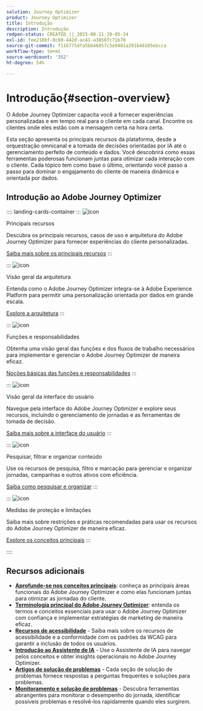 ```yaml
---
solution: Journey Optimizer
product: Journey Optimizer
title: Introdução
description: Introdução
redpen-status: CREATED_||_2025-08-11_20-05-24
exl-id: fee218bf-8c60-442d-ac41-a3856fc71b70
source-git-commit: f116775dfa5bb46857c5e9401a291b46105ebcca
workflow-type: tm+mt
source-wordcount: '352'
ht-degree: 54%

---
```


# Introdução{#section-overview}

O Adobe Journey Optimizer capacita você a fornecer experiências personalizadas e em tempo real para o cliente em cada canal. Encontre os clientes onde eles estão com a mensagem certa na hora certa.

Esta seção apresenta os principais recursos da plataforma, desde a orquestração omnicanal e a tomada de decisões orientadas por IA até o gerenciamento perfeito de conteúdo e dados. Você descobrirá como essas ferramentas poderosas funcionam juntas para otimizar cada interação com o cliente. Cada tópico tem como base o último, orientando você passo a passo para dominar o engajamento do cliente de maneira dinâmica e orientada por dados.

## Introdução ao Adobe Journey Optimizer

:::: landing-cards-container
:::
![icon](https://cdn.experienceleague.adobe.com/icons/book.svg?lang=pt-BR)

Principais recursos

Descubra os principais recursos, casos de uso e arquitetura do Adobe Journey Optimizer para fornecer experiências do cliente personalizadas.

[Saiba mais sobre os principais recursos](../using/start/get-started.md)
:::

:::
![icon](https://cdn.experienceleague.adobe.com/icons/code-branch.svg?lang=pt-BR)

Visão geral da arquitetura

Entenda como o Adobe Journey Optimizer integra-se à Adobe Experience Platform para permitir uma personalização orientada por dados em grande escala.

[Explore a arquitetura](../using/start/architecture-concepts-redpen.md)
:::

:::
![icon](https://cdn.experienceleague.adobe.com/icons/list-check.svg?lang=pt-BR)

Funções e responsabilidades

Obtenha uma visão geral das funções e dos fluxos de trabalho necessários para implementar e gerenciar o Adobe Journey Optimizer de maneira eficaz.

[Noções básicas das funções e responsabilidades](../using/start/quick-start.md)
:::

:::
![icon](https://cdn.experienceleague.adobe.com/icons/gear.svg?lang=pt-BR)

Visão geral da interface do usuário

Navegue pela interface do Adobe Journey Optimizer e explore seus recursos, incluindo o gerenciamento de jornadas e as ferramentas de tomada de decisão.

[Saiba mais sobre a interface do usuário](../using/start/user-interface.md)
:::

:::
![icon](https://cdn.experienceleague.adobe.com/icons/circle-play.svg?lang=pt-BR)

Pesquisar, filtrar e organizar conteúdo

Use os recursos de pesquisa, filtro e marcação para gerenciar e organizar jornadas, campanhas e outros ativos com eficiência.

[Saiba como pesquisar e organizar](../using/start/search-filter-categorize.md)
:::

:::
![icon](https://cdn.experienceleague.adobe.com/icons/puzzle-piece.svg?lang=pt-BR)

Medidas de proteção e limitações

Saiba mais sobre restrições e práticas recomendadas para usar os recursos do Adobe Journey Optimizer de maneira eficaz.

[Explore os conceitos principais](../using/start/guardrails.md)
:::

::::


## Recursos adicionais

- **[Aprofunde-se nos conceitos principais](../using/start/functional-areas-redpen.md)**: conheça as principais áreas funcionais do Adobe Journey Optimizer e como elas funcionam juntas para otimizar as jornadas do cliente.
- **[Terminologia principal do Adobe Journey Optimizer](../using/start/terminology-md-redpen.md)**: entenda os termos e conceitos essenciais para usar o Adobe Journey Optimizer com confiança e implementar estratégias de marketing de maneira eficaz.
- **[Recursos de acessibilidade](../using/start/accessibility.md)** - Saiba mais sobre os recursos de acessibilidade e a conformidade com os padrões da WCAG para garantir a inclusão de todos os usuários.
- **[Introdução ao Assistente de IA](../using/start/ai-assistant.md)** - Use o Assistente de IA para navegar pelos conceitos e obter insights operacionais no Adobe Journey Optimizer.
- **[Artigos de solução de problemas](../using/start/troubleshooting.md)** - Cada seção de solução de problemas fornece respostas a perguntas frequentes e soluções para problemas.
- **[Monitoramento e solução de problemas](/help/rp_landing_pages/troubleshoot-journey-landing-page.md)** - Descubra ferramentas abrangentes para monitorar o desempenho do jornada, identificar possíveis problemas e resolvê-los rapidamente quando eles surgirem.


